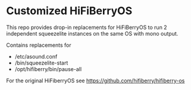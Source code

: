 # Customized HiFiBerryOS

This repo provides drop-in replacements for HiFiBerryOS to run 2 independent squeezelite instances on the same OS with mono output.

Contains replacements for

- /etc/asound.conf
- /bin/squeezelite-start 
- /opt/hifiberry/bin/pause-all


For the original HiFiberryOS see https://github.com/hifiberry/hifiberry-os